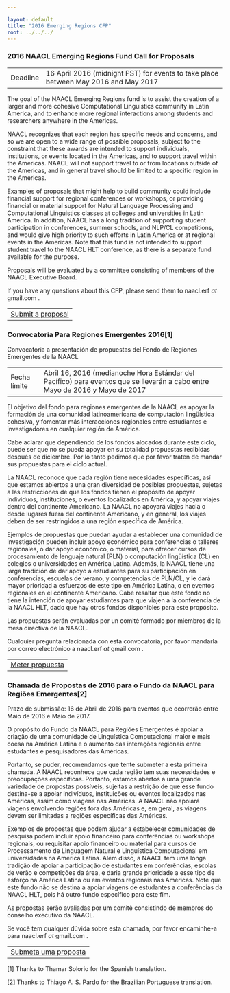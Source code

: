```yaml
---

layout: default
title: "2016 Emerging Regions CFP"
root: ../../../
---
```


### 2016 NAACL Emerging Regions Fund Call for Proposals

|          |                                                                                     |
|----------|----------------|
| Deadline | 16 April 2016 (midnight PST) for events to take place between May 2016 and May 2017 |

The goal of the NAACL Emerging Regions fund is to assist the creation of a larger and more cohesive Computational Linguistics community in Latin America, and to enhance more regional interactions among students and researchers anywhere in the Americas.

NAACL recognizes that each region has specific needs and concerns, and so we are open to a wide range of possible proposals, subject to the constraint that these awards are intended to support individuals, institutions, or events located in the Americas, and to support travel within the Americas. NAACL will not support travel to or from locations outside of the Americas, and in general travel should be limited to a specific region in the Americas.

Examples of proposals that might help to build community could include financial support for regional conferences or workshops, or providing financial or material support for Natural Language Processing and Computational Linguistics classes at colleges and universities in Latin America. In addition, NAACL has a long tradition of supporting student participation in conferences, summer schools, and NLP/CL competitions, and would give high priority to such efforts in Latin America or at regional events in the Americas. Note that this fund is not intended to support student travel to the NAACL HLT conference, as there is a separate fund available for the purpose.

Proposals will be evaluated by a committee consisting of members of the NAACL Executive Board.

If you have any questions about this CFP, please send them to naacl.erf *at* gmail.com .

|                                                    |
|----------------------------------------------------|
| [Submit a proposal](http://goo.gl/forms/qJVK3mEj2q) |

### Convocatoria Para Regiones Emergentes 2016[1]

Convocatoria a presentación de propuestas del Fondo de Regiones Emergentes de la NAACL

|              |                                                                                                                              |
|--------------|---------------------------------------------------------|
| Fecha límite | Abril 16, 2016 (medianoche Hora Estándar del Pacífico) para eventos que se llevarán a cabo entre Mayo de 2016 y Mayo de 2017 |

El objetivo del fondo para regiones emergentes de la NAACL es apoyar la formación de una comunidad latinoamericana de computación lingüística cohesiva, y fomentar más interacciones regionales entre estudiantes e investigadores en cualquier región de América.

Cabe aclarar que dependiendo de los fondos alocados durante este ciclo, puede ser que no se pueda apoyar en su totalidad propuestas recibidas después de diciembre. Por lo tanto pedimos que por favor traten de mandar sus propuestas para el ciclo actual.

La NAACL reconoce que cada región tiene necesidades específicas, así que estamos abiertos a una gran diversidad de posibles propuestas, sujetas a las restricciones de que los fondos tienen el propósito de apoyar individuos, instituciones, o eventos localizados en América, y apoyar viajes dentro del continente Americano. La NAACL no apoyará viajes hacia o desde lugares fuera del continente Americano, y en general, los viajes deben de ser restringidos a una región específica de América.

Ejemplos de propuestas que puedan ayudar a establecer una comunidad de investigación pueden incluir apoyo económico para conferencias o talleres regionales, o dar apoyo económico, o material, para ofrecer cursos de procesamiento de lenguaje natural (PLN) o computación lingüística (CL) en colegios o universidades en América Latina. Además, la NAACL tiene una larga tradición de dar apoyo a estudiantes para su participación en conferencias, escuelas de verano, y competencias de PLN/CL, y le dará mayor prioridad a esfuerzos de este tipo en América Latina, o en eventos regionales en el continente Americano. Cabe resaltar que este fondo no tiene la intención de apoyar estudiantes para que viajen a la conferencia de la NAACL HLT, dado que hay otros fondos disponibles para este propósito.

Las propuestas serán evaluadas por un comité formado por miembros de la mesa directiva de la NAACL.

Cualquier pregunta relacionada con esta convocatoria, por favor mandarla por correo electrónico a naacl.erf *at* gmail.com .

|                                                  |
|--------------------------------------------------|
| [Meter propuesta](http://goo.gl/forms/qJVK3mEj2q) |

### Chamada de Propostas de 2016 para o Fundo da NAACL para Regiões Emergentes[2]

Prazo de submissão: 16 de Abril de 2016 para eventos que ocorrerão entre Maio de 2016 e Maio de 2017.

O propósito do Fundo da NAACL para Regiões Emergentes é apoiar a criação de uma comunidade de Linguística Computacional maior e mais coesa na América Latina e o aumento das interações regionais entre estudantes e pesquisadores das Américas.

Portanto, se puder, recomendamos que tente submeter a esta primeira chamada. A NAACL reconhece que cada região tem suas necessidades e preocupações específicas. Portanto, estamos abertos a uma grande variedade de propostas possíveis, sujeitas a restrição de que esse fundo destina-se a apoiar indivíduos, instituições ou eventos localizados nas Américas, assim como viagens nas Américas. A NAACL não apoiará viagens envolvendo regiões fora das Américas e, em geral, as viagens devem ser limitadas a regiões específicas das Américas.

Exemplos de propostas que podem ajudar a estabelecer comunidades de pesquisa podem incluir apoio financeiro para conferências ou workshops regionais, ou requisitar apoio financeiro ou material para cursos de Processamento de Linguagem Natural e Linguística Computacional em universidades na América Latina. Além disso, a NAACL tem uma longa tradição de apoiar a participação de estudantes em conferências, escolas de verão e competições da área, e daria grande prioridade a esse tipo de esforço na América Latina ou em eventos regionais nas Américas. Note que este fundo não se destina a apoiar viagens de estudantes a conferências da NAACL HLT, pois há outro fundo específico para este fim.

As propostas serão avaliadas por um comitê consistindo de membros do conselho executivo da NAACL.

Se você tem qualquer dúvida sobre esta chamada, por favor encaminhe-a para naacl.erf *at* gmail.com .

|                                                       |
|-------------------------------------------------------|
| [Submeta uma proposta](http://goo.gl/forms/qJVK3mEj2q) |

[1] Thanks to Thamar Solorio for the Spanish translation.

[2] Thanks to Thiago A. S. Pardo for the Brazilian Portuguese translation.
